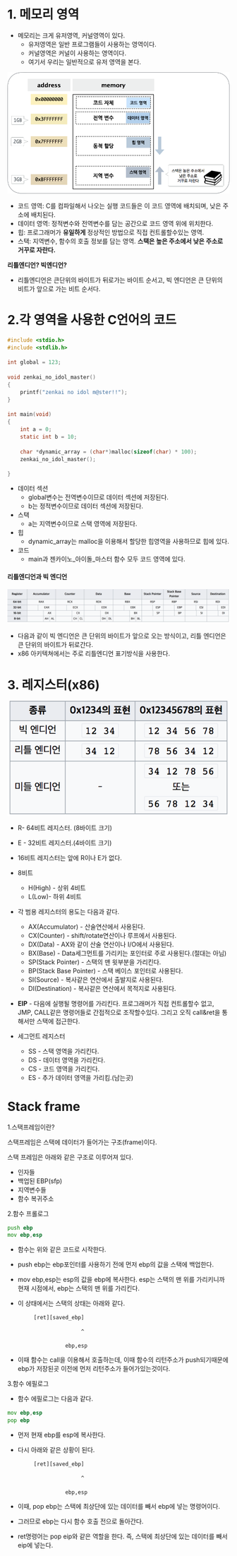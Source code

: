 #  1. 메모리 영역

- 메모리는 크게 유저영역, 커널영역이 있다.
  - 유저영역은 일반 프로그램들이 사용하는 영역이다.
  - 커널영역은 커널이 사용하는 영역이다.
  - 여기서 우리는 일반적으로 유저 영역을 본다.

![gdb-memory-day1-3](https://raw.githubusercontent.com/chin0/Layer7/master/day9/img/gdb-memory-day1-3.png)

- 코드 영역: C를 컴파일해서 나오는 실행 코드들은 이 코드 영역에 배치되며, 낮은 주소에 배치된다.
- 데이터 영역: 정적변수와 전역변수를 담는 공간으로 코드 영역 위에 위치한다.
- 힙: 프로그래머가 **유일하게** 정상적인 방법으로 직접 컨트롤할수있는 영역.
- 스택: 지역변수, 함수의 호출 정보를 담는 영역. **스택은 높은 주소에서 낮은 주소로 거꾸로 자란다.**

**리틀엔디언? 빅엔디언?**

- 리틀엔디언은 큰단위의 바이트가 뒤로가는 바이트 순서고, 빅 엔디언은 큰 단위의 비트가 앞으로 가는 비트 순서다.

# 2.각 영역을 사용한 C언어의 코드

```c
#include <stdio.h>
#include <stdlib.h>

int global = 123;

void zenkai_no_idol_master()
{
    printf("zenkai no idol m@ster!!");
}

int main(void)
{
    int a = 0;
    static int b = 10;

    char *dynamic_array = (char*)malloc(sizeof(char) * 100);
    zenkai_no_idol_master();

}
```

- 데이터 섹션
  - global변수는 전역변수이므로 데이터 섹션에 저장된다.
  - b는 정적변수이므로 데이터 섹션에 저장된다.
- 스택
  - a는 지역변수이므로 스택 영역에 저장된다.
- 힙
  - dynamic_array는 malloc을 이용해서 할당한 힙영역을 사용하므로 힙에 있다.
- 코드
  - main과 젠카이노\_아이돌\_마스터 함수 모두 코드 영역에 있다.

#### 리틀엔디언과 빅 엔디언

![스크린샷 2017-07-18 오후 1.03.10](https://raw.githubusercontent.com/chin0/Layer7/master/day9/img/%EC%8A%A4%ED%81%AC%EB%A6%B0%EC%83%B7%202017-07-18%20%EC%98%A4%ED%9B%84%2012.58.07.png)

- 다음과 같이 빅 엔디언은 큰 단위의 바이트가 앞으로 오는 방식이고, 리틀 엔디언은 큰 단위의 바이트가 뒤로간다. 
- x86 아키텍쳐에서는 주로 리틀엔디언 표기방식을 사용한다.

# 3. 레지스터(x86)

![스크린샷 2017-07-18 오후 12.58.07](https://raw.githubusercontent.com/chin0/Layer7/master/day9/img/%EC%8A%A4%ED%81%AC%EB%A6%B0%EC%83%B7%202017-07-18%20%EC%98%A4%ED%9B%84%201.03.10.png)

- R- 64비트 레지스터. (8바이트 크기)
- E - 32비트 레지스터.(4바이트 크기)
- 16비트 레지스터는 앞에 R이나 E가 없다.
- 8비트 
  - H(High) - 상위 4비트
  - L(Low)- 하위 4비트
- 각 범용 레지스터의 용도는 다음과 같다.
  - AX(Accumulator) - 산술연산에서 사용된다.
  - CX(Counter) - shift/rotate연산이나 루프에서 사용된다.
  - DX(Data) - AX와 같이 산술 연산이나 I/O에서 사용된다.
  - BX(Base) - Data세그먼트를 가리키는 포인터로 주로 사용된다.(절대는 아님)
  - SP(Stack Pointer) - 스택의 맨 윗부분을 가리킨다.
  - BP(Stack Base Pointer) - 스택 베이스 포인터로 사용된다.
  - SI(Source) -  복사같은 연산에서 출발지로 사용된다.
  - DI(Destination) -  복사같은 연산에서 목적지로 사용된다.


- **EIP** - 다음에 실행될 명령어를 가리킨다. 프로그래머가 직접 컨트롤할수 없고, JMP, CALL같은 명령어들로 간접적으로 조작할수있다. 그리고 오직 call&ret을 통해서만 스택에 접근한다. 
- 세그먼트 레지스터
  - SS - 스택 영역을 가리킨다.
  - DS - 데이터 영역을 가리킨다.
  - CS - 코드 영역을 가리킨다.
  - ES - 추가 데이터 영역을 가리킴.(남는곳)


#  Stack frame

1.스택프레임이란?

스택프레임은 스택에 데이터가 들어가는 구조(frame)이다.

스택 프레임은 아래와 같은 구조로 이루어져 있다.

- 인자들
- 백업된 EBP(sfp)
- 지역변수들
- 함수 복귀주소

2.함수 프롤로그

```asm
push ebp
mov ebp,esp
```

- 함수는 위와 같은 코드로 시작한다.
- push ebp는 ebp포인터를 사용하기 전에 먼저 ebp의 값을 스택에 백업한다.
- mov ebp,esp는 esp의 값을 ebp에 복사한다. esp는 스택의 맨 위를 가리키니까 현재 시점에서, ebp는 스택의 맨 위를 가리킨다.
- 이 상태에서는 스택의 상태는 아래와 같다.

           [ret][saved_ebp]

                          ^

                     ebp,esp

- 이때 함수는 call을 이용해서 호출하는데, 이때 함수의 리턴주소가 push되기때문에 ebp가 저장된곳 이전에 먼저 리턴주소가 들어가있는것이다.

3.함수 에필로그

- 함수 에필로그는 다음과 같다.

```asm
mov ebp,esp
pop ebp
```

- 먼저 현재 ebp를 esp에 복사한다.
- 다시 아래와 같은 상황이 된다.

           [ret][saved_ebp]

                          ^

                     ebp,esp

- 이때, pop ebp는 스택에 최상단에 있는 데이터를 빼서 ebp에 넣는 명령어이다.
- 그러므로 ebp는 다시 함수 호출 전으로 돌아간다.
- ret명령어는 pop eip와 같은 역할을 한다. 즉, 스택에 최상단에 있는 데이터를 빼서 eip에 넣는다.



